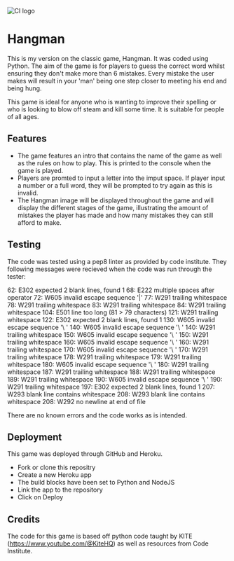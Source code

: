 ![CI logo](https://codeinstitute.s3.amazonaws.com/fullstack/ci_logo_small.png)

# Hangman

This is my version on the classic game, Hangman. It was coded using Python. The aim of the game is for players to guess the correct word whilst ensuring they don't make more than 6 mistakes. Every mistake the user makes will result in your 'man' being one step closer to meeting his end and being hung.

This game is ideal for anyone who is wanting to improve their spelling or who is looking to blow off steam and kill some time. It is suitable for people of all ages.



## Features

* The game features an intro that contains the name of the game as well as the rules on how to play. This is printed to the console when the game is played.
* Players are promted to input a letter into the imput space. If player input a number or a full word, they will be prompted to try again as this is invalid.
* The Hangman image will be displayed throughout the game and will display the different stages of the game, illustrating the amount of mistakes the player has made and how many mistakes they can still afford to make.

## Testing

The code was tested using a pep8 linter as provided by code institute. They following messages were recieved when the code was run through the tester:

62: E302 expected 2 blank lines, found 1
68: E222 multiple spaces after operator
72: W605 invalid escape sequence '\|'
77: W291 trailing whitespace
78: W291 trailing whitespace
83: W291 trailing whitespace
84: W291 trailing whitespace
104: E501 line too long (81 > 79 characters)
121: W291 trailing whitespace
122: E302 expected 2 blank lines, found 1
130: W605 invalid escape sequence '\ '
140: W605 invalid escape sequence '\ '
140: W291 trailing whitespace
150: W605 invalid escape sequence '\ '
150: W291 trailing whitespace
160: W605 invalid escape sequence '\ '
160: W291 trailing whitespace
170: W605 invalid escape sequence '\ '
170: W291 trailing whitespace
178: W291 trailing whitespace
179: W291 trailing whitespace
180: W605 invalid escape sequence '\ '
180: W291 trailing whitespace
187: W291 trailing whitespace
188: W291 trailing whitespace
189: W291 trailing whitespace
190: W605 invalid escape sequence '\ '
190: W291 trailing whitespace
197: E302 expected 2 blank lines, found 1
207: W293 blank line contains whitespace
208: W293 blank line contains whitespace
208: W292 no newline at end of file

There are no known errors and the code works as is intended.

## Deployment

This game was deployed through GitHub and Heroku.
- Fork or clone this repositry
- Create a new Heroku app
- The build blocks have been set to Python and NodeJS
- Link the app to the repository
- Click on Deploy

## Credits

The code for this game is based off python code taught by KITE (https://www.youtube.com/@KiteHQ) as well as resources from Code Institute.

